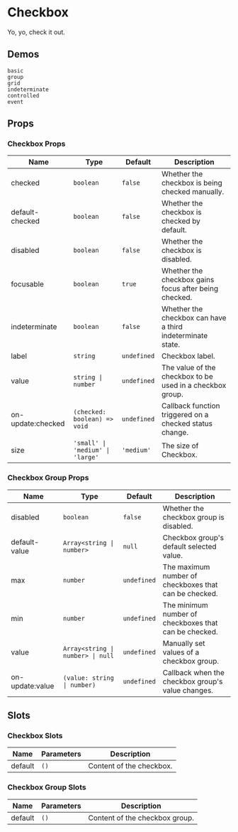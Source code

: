 # Checkbox

Yo, yo, check it out.

## Demos

```demo
basic
group
grid
indeterminate
controlled
event
```

## Props

### Checkbox Props

| Name | Type | Default | Description |
| --- | --- | --- | --- |
| checked | `boolean` | `false` | Whether the checkbox is being checked manually. |
| default-checked | `boolean` | `false` | Whether the checkbox is checked by default. |
| disabled | `boolean` | `false` | Whether the checkbox is disabled. |
| focusable | `boolean` | `true` | Whether the checkbox gains focus after being checked. |
| indeterminate | `boolean` | `false` | Whether the checkbox can have a third indeterminate state. |
| label | `string` | `undefined` | Checkbox label. |
| value | `string \| number` | `undefined` | The value of the checkbox to be used in a checkbox group. |
| on-update:checked | `(checked: boolean) => void` | `undefined` | Callback function triggered on a checked status change. |
| size | `'small' \| 'medium' \| 'large'` | `'medium'` | The size of Checkbox. |

### Checkbox Group Props

| Name | Type | Default | Description |
| --- | --- | --- | --- |
| disabled | `boolean` | `false` | Whether the checkbox group is disabled. |
| default-value | `Array<string \| number>` | `null` | Checkbox group's default selected value. |
| max | `number` | `undefined` | The maximum number of checkboxes that can be checked. |
| min | `number` | `undefined` | The minimum number of checkboxes that can be checked. |
| value | `Array<string \| number> \| null` | `undefined` | Manually set values of a checkbox group. |
| on-update:value | `(value: string \| number)` | `undefined` | Callback when the checkbox group's value changes. |

## Slots

### Checkbox Slots

| Name    | Parameters | Description              |
| ------- | ---------- | ------------------------ |
| default | `()`       | Content of the checkbox. |

### Checkbox Group Slots

| Name    | Parameters | Description                    |
| ------- | ---------- | ------------------------------ |
| default | `()`       | Content of the checkbox group. |
